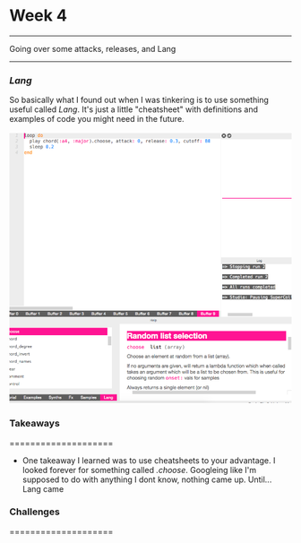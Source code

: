 # Week 4 
___

Going over some attacks, releases, and Lang
 ___
 
 ### *Lang*
 
 
So basically what I found out when I was tinkering is to use something useful called *Lang*. It's just a little "cheatsheet" with definitions and examples of code you might need in the future.
<br>
<br>
<img src="langScreenshotweek 4.png">


### Takeaways
====================

- One takeaway I learned was to use cheatsheets to your advantage. I looked forever for something called *.choose*. Googleing like I'm supposed to do with anything I dont know, nothing came up. Until... Lang came 

### Challenges
====================

